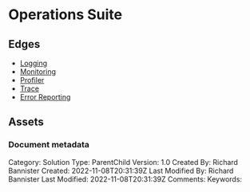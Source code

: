 # Operations Suite

## Edges
- [Logging](solution_operationssuite_logging.md)
- [Monitoring](solution_operationssuite_monitoring.md)
- [Profiler](solution_operationssuite_profiler.md)
- [Trace](solution_operationssuite_trace.md)
- [Error Reporting](solution_operationssuite_errorreporting.md)

## Assets



### Document metadata
Category: Solution
Type: ParentChild
Version: 1.0
Created By: Richard Bannister
Created: 2022-11-08T20:31:39Z
Last Modified By: Richard Bannister
Last Modified: 2022-11-08T20:31:39Z
Comments: 
Keywords: 